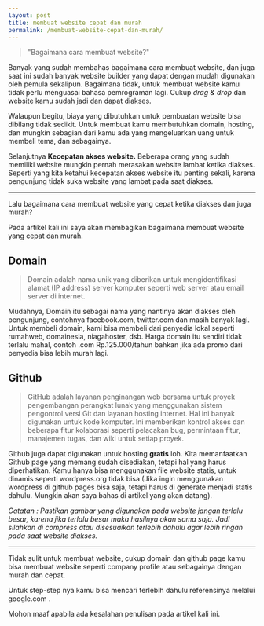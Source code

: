 ```yaml
---
layout: post
title: membuat website cepat dan murah
permalink: /membuat-website-cepat-dan-murah/
---
```

> "Bagaimana cara membuat website?"

Banyak yang sudah membahas bagaimana cara membuat website, dan juga saat ini sudah banyak website builder yang dapat dengan mudah digunakan oleh pemula sekalipun. Bagaimana tidak, untuk membuat website kamu tidak perlu menguasai bahasa pemrograman lagi. Cukup _drag & drop_ dan website kamu sudah jadi dan dapat diakses.

Walaupun begitu, biaya yang dibutuhkan untuk pembuatan website bisa dibilang tidak sedikit. Untuk membuat kamu membutuhkan domain, hosting, dan mungkin sebagian dari kamu ada yang mengeluarkan uang untuk membeli tema, dan sebagainya. 

Selanjutnya **Kecepatan akses website.** Beberapa orang yang sudah memiliki website mungkin pernah merasakan website lambat ketika diakses. Seperti yang kita ketahui kecepatan akses website itu penting sekali, karena pengunjung tidak suka website yang lambat pada saat diakses.

<amp-img width="600" height="300"  layout="responsive" src="https://i.loli.net/2019/09/07/ukBHDwxfdcCbETL.jpg"></amp-img>

***

Lalu bagaimana cara membuat website yang cepat ketika diakses dan juga murah?

Pada artikel kali ini saya akan membagikan bagaimana membuat website yang cepat dan murah.

## Domain

> Domain adalah nama unik yang diberikan untuk mengidentifikasi alamat (IP address) server komputer seperti web server atau email server di internet.

Mudahnya, Domain itu sebagai nama yang nantinya akan diakses oleh pengunjung, contohnya facebook.com, twitter.com dan masih banyak lagi. Untuk membeli domain, kami bisa membeli dari penyedia lokal seperti rumahweb, domainesia, niagahoster, dsb. Harga domain itu sendiri tidak terlalu mahal, contoh .com Rp.125.000/tahun bahkan jika ada promo dari penyedia bisa lebih murah lagi.

## Github

> GitHub adalah layanan penginangan web bersama untuk proyek pengembangan perangkat lunak yang menggunakan sistem pengontrol versi Git dan layanan hosting internet. Hal ini banyak digunakan untuk kode komputer. Ini memberikan kontrol akses dan beberapa fitur kolaborasi seperti pelacakan bug, permintaan fitur, manajemen tugas, dan wiki untuk setiap proyek.

Github juga dapat digunakan untuk hosting **gratis** loh. Kita memanfaatkan Github page yang memang sudah disediakan, tetapi hal yang harus diperhatikan. Kamu hanya bisa menggunakan file website statis, untuk dinamis seperti wordpress.org tidak bisa (Jika ingin menggunakan wordpress di github pages bisa saja, tetapi harus di generate menjadi statis dahulu. Mungkin akan saya bahas di artikel yang akan datang). 

<amp-youtube data-videoid="bwThn0rxv7M" layout="responsive" width="480" height="270"></amp-youtube>

*Catatan : Pastikan gambar yang digunakan pada website jangan terlalu besar, karena jika terlalu besar maka hasilnya akan sama saja. Jadi silahkan di compress atau disesuaikan terlebih dahulu agar lebih ringan pada saat website diakses.*

***

Tidak sulit untuk membuat website, cukup domain dan github page kamu bisa membuat website seperti company profile atau sebagainya dengan murah dan cepat. 

Untuk step-step nya kamu bisa mencari terlebih dahulu referensinya melalui google.com .

Mohon maaf apabila ada kesalahan penulisan pada artikel kali ini.